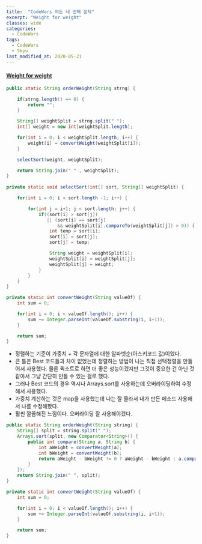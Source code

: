 ```yaml
---
title:  "CodeWars 여든 네 번째 문제"
excerpt: "Weight for weight"
classes: wide
categories:
  - CodeWars
tags:
  - CodeWars
  - 5kyu
last_modified_at: 2020-05-21
---
```


#### [Weight for weight](https://www.codewars.com/kata/55c6126177c9441a570000cc)

```java
public static String orderWeight(String strng) {

    if(strng.length() == 0) {
        return "";
    }

    String[] weightSplit = strng.split(" ");
    int[] weight = new int[weightSplit.length];

    for(int i = 0; i < weightSplit.length; i++) {
        weight[i] = convertWeight(weightSplit[i]);
    }

    selectSort(weight, weightSplit);

    return String.join(" " , weightSplit);
}
  
private static void selectSort(int[] sort, String[] weightSplit) {

    for(int i = 0; i < sort.length -1; i++) {

        for(int j = i+1; j < sort.length; j++) {
            if((sort[i] > sort[j]) 
               || (sort[i] == sort[j] 
                   && weightSplit[i].compareTo(weightSplit[j]) > 0)) {
                int temp = sort[i];
                sort[i] = sort[j];
                sort[j] = temp;

                String weight = weightSplit[i];
                weightSplit[i] = weightSplit[j];
                weightSplit[j] = weight;
            }
        }
    }
}

private static int convertWeight(String valueOf) {
    int sum = 0;

    for(int i = 0; i < valueOf.length(); i++) {
        sum += Integer.parseInt(valueOf.substring(i, i+1));
    }

    return sum;
}
```

* 정렬하는 기준이 가중치 + 각 문자열에 대한 알파벳순(아스키코드 값)이었다.
* 큰 틀은 Best 코드들과 차이 없었는데 정렬하는 방법이 나는 직접 선택정렬을 만들어서 사용했다. 물론 퀵소트로 하면 더 좋은 성능이겠지만 그것이 중요한 건 아닌 것 같아서 그냥 간단히 만들 수 있는 걸로 했다.
* 그러나 Best 코드의 경우 역시나 Arrays.sort를 사용하는데 오버라이딩하여 수정해서 사용했다.
* 가중치 계산하는 것은 map을 사용했는데 나는 잘 몰라서 내가 만든 메소드 사용해서 나름 수정해봤다.
* 훨씬 깔끔해진 느낌이다. 오버라이딩 잘 사용해야겠다.

```java
public static String orderWeight(String string) {
    String[] split = string.split(" ");
    Arrays.sort(split, new Comparator<String>() {
        public int compare(String a, String b) {
            int aWeight = convertWeight(a);
            int bWeight = convertWeight(b);
            return aWeight - bWeight != 0 ? aWeight - bWeight : a.compareTo(b);
        }
    });
    return String.join(" ", split);
}

private static int convertWeight(String valueOf) {
    int sum = 0;

    for(int i = 0; i < valueOf.length(); i++) {
        sum += Integer.parseInt(valueOf.substring(i, i+1));
    }

    return sum;
}
```

